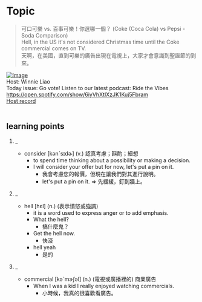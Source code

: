# Topic

> 可口可樂 vs. 百事可樂！你選哪一個？ (Coke (Coca Cola) vs Pepsi - Soda Comparison) <br>
> Hell, in the US it's not considered Christmas time until the Coke commercial comes on TV. <br>
> 天啊，在美國，直到可樂的廣告出現在電視上，大家才會意識到聖誕節的到來。 <br>

[![Image](https://cdn.voicetube.com/assets/thumbnails/cuYLm48NKIs.jpg)](https://www.youtube.com/embed/cuYLm48NKIs?rel=0&showinfo=0&cc_load_policy=0&controls=1&autoplay=1&iv_load_policy=3&playsinline=1&wmode=transparent&start=35&end=40&enablejsapi=1&origin=https://tw.voicetube.com&widgetid=1)<br>
Host: Winnie Liao
<br>Today issue: Go vote! Listen to our latest podcast: Ride the Vibes https://open.spotify.com/show/6iyVhXtIXzJK1Kuj5Fbram
<br>
[Host record](https://cdn.voicetube.com/tmp/everyday_records/callmeboss901/3845.mp3)
<br><br>
## learning points
1. _
	* consider [kənˋsɪdɚ] (v.) 認真考慮；斟酌；細想
		- to spend time thinking about a possibility or making a decision.
		- I will consider your offer but for now, let's put a pin on it.
			+ 我會考慮您的報價，但現在讓我們對其進行說明。
			+ let's put a pin on it. => 先緩緩，釘到牆上。

2. _
	* hell  [hɛl] (n.) (表示憤怒或強調)
		- it is a word used to express anger or to add emphasis.
		- What the hell?
			+ 搞什麼鬼？
		- Get the hell now.
			+ 快滾
		- hell yeah
			+ 是的

3. _
	* commercial [kəˋmɝʃəl] (n.) (電視或廣播裡的) 商業廣告
		- When I was a kid I really enjoyed watching commercials.
			+ 小時候，我真的很喜歡看廣告。
